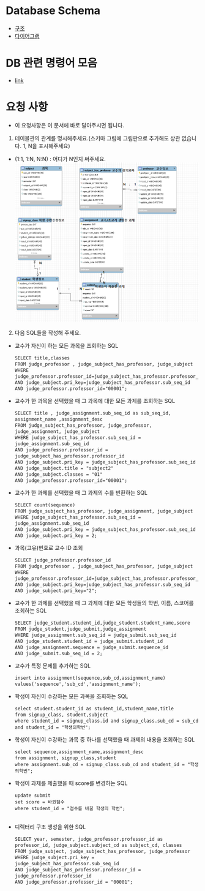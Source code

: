 # Database Schema
- [구조](https://github.com/BJ-Lim/Capstone_Design/blob/master/database/database.md)
- [다이어그램](https://github.com/BJ-Lim/Capstone_Design/blob/master/database/ERD_0227_v3.PNG)
# DB 관련 명령어 모음
- [link](https://github.com/BJ-Lim/Capstone_Design/blob/master/database/db_command.md)

# 요청 사항

- 이 요청사항은 이 문서에 바로 달아주시면 됩니다.
1. 테이블관의 관계를 명시해주세요.(스키마 그림에 그림판으로 추가해도 상관 없습니다. 1, N을 표시해주세요)
- (1:1, 1:N, N:N) : 어디가 N인지 써주세요.
![테이블 관계 분석](https://github.com/BJ-Lim/Capstone_Design/blob/master/database/db_img/DB관계.PNG)

2. 다음 SQL들을 작성해 주세요.
- 교수가 자신이 하는 모든 과목을 조회하는 SQL
  ```
  SELECT title,classes 
  FROM judge_professor , judge_subject_has_professor, judge_subject 
  WHERE judge_professor.professor_id=judge_subject_has_professor.professor_id
  AND judge_subject.pri_key=judge_subject_has_professor.sub_seq_id 
  AND judge_professor.professor_id="00001";
  ```
 
 - 교수가 한 과목을 선택했을 때 그 과목에 대한 모든 과제를 조회하는 SQL
    ```
    SELECT title , judge_assignment.sub_seq_id as sub_seq_id, assignment_name ,assignment_desc
    FROM judge_subject_has_professor, judge_professor, judge_assignment, judge_subject
    WHERE judge_subject_has_professor.sub_seq_id = judge_assignment.sub_seq_id 
    AND judge_professor.professor_id = judge_subject_has_professor.professor_id
    AND judge_subject.pri_key = judge_subject_has_professor.sub_seq_id
    AND judge_subject.title = "subject2"
    AND judge_subject.classes = "01"
    AND judge_professor.professor_id="00001";
    ```
  
- 교수가 한 과제를 선택했을 때 그 과제의 수를 반환하는 SQL
  ```
  SELECT count(sequence)
  FROM judge_subject_has_professor, judge_assignment, judge_subject
  WHERE judge_subject_has_professor.sub_seq_id = judge_assignment.sub_seq_id 
  AND judge_subject.pri_key = judge_subject_has_professor.sub_seq_id
  AND judge_subject.pri_key = 2;
  ```
  
- 과목(고유)번호로 교수 ID 조회
  ```
  SELECT judge_professor.professor_id
  FROM judge_professor , judge_subject_has_professor, judge_subject 
  WHERE judge_professor.professor_id=judge_subject_has_professor.professor_id
  AND judge_subject.pri_key=judge_subject_has_professor.sub_seq_id 
  AND judge_subject.pri_key="2";
  ```
  
- 교수가 한 과제를 선택했을 때 그 과제에 대한 모든 학생들의 학번, 이름, 스코어를 조회하는 SQL
  ```
  SELECT judge_student.student_id,judge_student.student_name,score
  FROM judge_student,judge_submit,judge_assignment
  WHERE judge_assignment.sub_seq_id = judge_submit.sub_seq_id
  AND judge_student.student_id = judge_submit.student_id
  AND judge_assignment.sequence = judge_submit.sequence_id
  AND judge_submit.sub_seq_id = 2;
  ```

- 교수가 특정 문제를 추가하는 SQL
  ```
  insert into assignment(sequence,sub_cd,assignment_name) values('sequence','sub_cd','assignment_name');
  ```
  
- 학생이 자신이 수강하는 모든 과목을 조회하는 SQL
  ```
  select student.student_id as student_id,student_name,title
  from signup_class, student,subject
  where student_id = signup_class.id and signup_class.sub_cd = sub_cd and student_id = "학생의학번"; 
  ```
  
- 학생이 자신이 수강하는 과목 중 하나를 선택했을 때 과제의 내용을 조회하는 SQL
  ```
  select sequence,assignment_name,assignment_desc 
  from assignment, signup_class,student
  where assignment.sub_cd = signup_class.sub_cd and student_id = "학생의학번";
  ```
  
- 학생이 과제를 제출했을 때 score를 변경하는 SQL
  ```
  update submit
  set score = 바뀐점수
  where student_id = "점수를 바꿀 학생의 학번";
 
  ```

- 디렉터리 구조 생성을 위한 SQL
  ```
  SELECT year, semester, judge_professor.professor_id as professor_id, judge_subject.subject_cd as subject_cd, classes
  FROM judge_subject, judge_subject_has_professor, judge_professor
  WHERE judge_subject.pri_key = judge_subject_has_professor.sub_seq_id
  AND judge_subject_has_professor.professor_id = judge_professor.professor_id
  AND judge_professor.professor_id = "00001";
  ```

